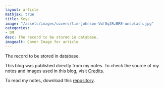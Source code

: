 ```yaml
---
layout: article
mathjax: true
title: Keys
image: "/assets/images/covers/tim-johnson-Vwf8q3RzBRE-unsplash.jpg"
categories:
- DM
desc: The record to be stored in database. 
imagealt: Cover Image for article
---
```


The record to be stored in database.

This blog was published directly from my notes.
To check the source of my notes and images used in this blog, visit <a href="/credits.html" target="_blank">Credits</a>.

To read my notes, download this <a href="https://github.com/bovem/CS" target="blank">repository</a>.